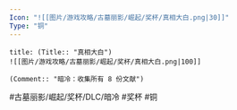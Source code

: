 ```yaml
---
Icon: "![[图片/游戏攻略/古墓丽影/崛起/奖杯/真相大白.png|30]]"
Type: "铜"
---
```

```ad-common-bronze-trophy
title: (Title:: "真相大白")
![[图片/游戏攻略/古墓丽影/崛起/奖杯/真相大白.png|100]]

(Comment:: "暗冷：收集所有 8 份文献")
```

#古墓丽影/崛起/奖杯/DLC/暗冷 #奖杯 #铜
